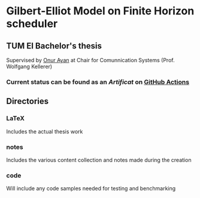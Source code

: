 Gilbert-Elliot Model on Finite Horizon scheduler
===
## TUM EI Bachelor's thesis
Supervised by [Onur Ayan](https://www.ei.tum.de/lkn/team/mitarbeiter/ayan-onur/) at Chair for Comunnication Systems (Prof. Wolfgang Kellerer)

### Current status can be found as an _Artificat_ on [GitHub Actions](https://github.com/heliumind/bsc-thesis/actions)

## Directories
### LaTeX
Includes the actual thesis work
### notes
Includes the various content collection and notes made during the creation
### code
Will include any code samples needed for testing and benchmarking
